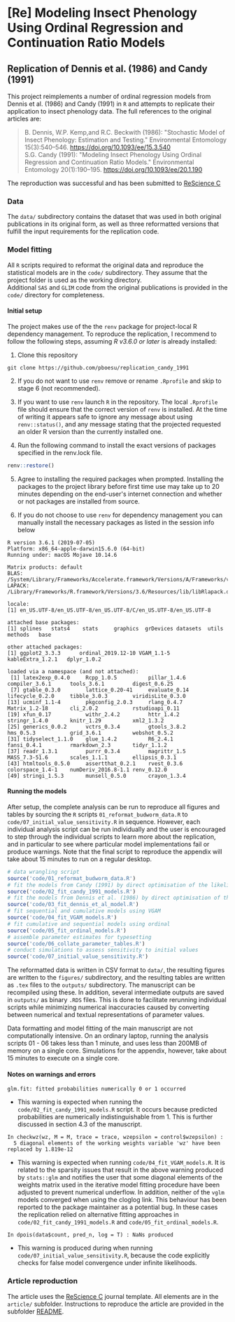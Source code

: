 # [Re] Modeling Insect Phenology Using Ordinal Regression and Continuation Ratio Models
## Replication of Dennis et al. (1986) and Candy (1991)
<!--[![DOI](https://zenodo.org/badge/DOI/10.5281/zenodo.4012772.svg)](https://doi.org/10.5281/zenodo.4012772)-->

This project reimplements a number of ordinal regression models from Dennis et al. (1986) and Candy (1991) in `R` and attempts to replicate their application to insect phenology data. The full references to the original articles are:

> B. Dennis, W.P. Kemp,and R.C. Beckwith (1986): "Stochastic Model of Insect Phenology: Estimation and Testing." Environmental Entomology 15(3):540–546. https://doi.org/10.1093/ee/15.3.540    
> S.G. Candy (1991): "Modeling Insect Phenology Using Ordinal Regression and Continuation Ratio Models." Environmental Entomology 20(1):190–195. https://doi.org/10.1093/ee/20.1.190

The reproduction was successful and has been submitted to [ReScience C](https://rescience.github.io/) 

### Data
The `data/` subdirectory contains the dataset that was used in both original publications in its original form, as well as three reformatted versions that fulfill the input requirements for the replication code.   

### Model fitting 
All `R` scripts required to reformat the original data and reproduce the statistical models are in the `code/` subdirectory.
They assume that the project folder is used as the working directory.    
Additional `SAS` and `GLIM` code from the original publications is provided in the `code/` directory for completeness.


#### Initial setup
The project makes use of the the `renv` package for project-local R dependency management. To reproduce the replication, I recommend to follow the following steps, assuming *R v3.6.0 or later* is already installed:

1. Clone this repository
```
git clone https://github.com/pboesu/replication_candy_1991
```
2. If you do not want to use `renv` remove or rename `.Rprofile` and skip to stage 6 (not recommended). 

3. If you want to use `renv` launch `R` in the repository. The local `.Rprofile` file should ensure that the correct version of `renv` is installed. At the time of writing it appears safe to ignore any message about using `renv::status()`, and any message stating that the projected requested an older R version than the currently installed one. 

4. Run the following command to install the exact versions of packages specified in the renv.lock file.
```r
renv::restore()
```
5. Agree to installing the required packages when prompted. Installing the packages to the project library before first time use may take up to 20 minutes depending on the end-user's internet connection and whether or not packages are installed from source.

6. If you do not choose to use `renv` for dependency management you can manually install the necessary packages as listed in the session info below
```
R version 3.6.1 (2019-07-05)
Platform: x86_64-apple-darwin15.6.0 (64-bit)
Running under: macOS Mojave 10.14.6

Matrix products: default
BLAS:   /System/Library/Frameworks/Accelerate.framework/Versions/A/Frameworks/vecLib.framework/Versions/A/libBLAS.dylib
LAPACK: /Library/Frameworks/R.framework/Versions/3.6/Resources/lib/libRlapack.dylib

locale:
[1] en_US.UTF-8/en_US.UTF-8/en_US.UTF-8/C/en_US.UTF-8/en_US.UTF-8

attached base packages:
[1] splines   stats4    stats     graphics  grDevices datasets  utils     methods   base     

other attached packages:
[1] ggplot2_3.3.3      ordinal_2019.12-10 VGAM_1.1-5         kableExtra_1.2.1   dplyr_1.0.2       

loaded via a namespace (and not attached):
 [1] latex2exp_0.4.0     Rcpp_1.0.5          pillar_1.4.6        compiler_3.6.1      tools_3.6.1         digest_0.6.25      
 [7] gtable_0.3.0        lattice_0.20-41     evaluate_0.14       lifecycle_0.2.0     tibble_3.0.3        viridisLite_0.3.0  
[13] ucminf_1.1-4        pkgconfig_2.0.3     rlang_0.4.7         Matrix_1.2-18       cli_2.0.2           rstudioapi_0.11    
[19] xfun_0.17           withr_2.4.2         httr_1.4.2          stringr_1.4.0       knitr_1.29          xml2_1.3.2         
[25] generics_0.0.2      vctrs_0.3.4         gtools_3.8.2        hms_0.5.3           grid_3.6.1          webshot_0.5.2      
[31] tidyselect_1.1.0    glue_1.4.2          R6_2.4.1            fansi_0.4.1         rmarkdown_2.3       tidyr_1.1.2        
[37] readr_1.3.1         purrr_0.3.4         magrittr_1.5        MASS_7.3-51.6       scales_1.1.1        ellipsis_0.3.1     
[43] htmltools_0.5.0     assertthat_0.2.1    rvest_0.3.6         colorspace_1.4-1    numDeriv_2016.8-1.1 renv_0.12.0        
[49] stringi_1.5.3       munsell_0.5.0       crayon_1.3.4   
```


#### Running the models
After setup, the complete analysis can be run to reproduce all figures and tables by sourcing the `R` scripts `01_reformat_budworm_data.R` to `code/07_initial_value_sensitivity.R` in sequence. 
However, each individual analysis script can be run individually and the user is encouraged to step through the individual scripts to learn more about the replication, and in particular to see where particular model implementations fail or produce warnings.
Note that the final script to reproduce the appendix will take about 15 minutes to run on a regular desktop.

```r
# data wrangling script
source('code/01_reformat_budworm_data.R')
# fit the models from Candy (1991) by direct optimisation of the likelihood
source('code/02_fit_candy_1991_models.R')
# fit the models from Dennis et al. (1986) by direct optimisation of the likelihood
source('code/03_fit_dennis_et_al_model.R')
# fit sequential and cumulative models using VGAM
source('code/04_fit_VGAM_models.R')
# fit cumulative and sequential models using ordinal
source('code/05_fit_ordinal_models.R')
# assemble parameter estimates for typesetting
source('code/06_collate_parameter_tables.R')
# conduct simulations to assess sensitivity to initial values
source('code/07_initial_value_sensitivity.R')
```

The reformatted data is written in CSV format to `data/`, the resulting figures are written to the `figures/` subdirectory, and the resulting tables are written as `.tex` files to the `outputs/` subdirectory. The manuscript can be recompiled using these.
In addition, several intermediate outputs are saved in `outputs/` as binary `.RDS` files. This is done to facilitate rerunning individual scripts while minimizing numerical inaccuracies caused by converting between numerical and textual representations of parameter values.

Data formatting and model fitting of the main manuscript are not computationally intensive. On an ordinary laptop, running the analysis scripts 01 - 06 takes less than 1 minute, and uses less than 200MB of memory on a single core. 
Simulations for the appendix, however, take about 15 minutes to execute on a single core.

#### Notes on warnings and errors

```
glm.fit: fitted probabilities numerically 0 or 1 occurred
```
- This warning is expected when running the `code/02_fit_candy_1991_models.R` script. It occurs because predicted probabilities are numerically indistinguishable from 1. This is further discussed in section 4.3 of the manuscript.

```
In checkwz(wz, M = M, trace = trace, wzepsilon = control$wzepsilon) :
  5 diagonal elements of the working weights variable 'wz' have been replaced by 1.819e-12
```

- This warning is expected when running `code/04_fit_VGAM_models.R`. It is related to the sparsity issues that result in the above warning produced by `stats::glm` and notifies the user that some diagonal elements of the weights matrix used in the iterative model fitting procedure have been adjusted to prevent numerical underflow. 
In addition, neither of the `vglm` models converged when using the cloglog link. This behaviour has been reported to the package maintainer as a potential bug. In these cases the replication relied on alternative fitting approaches in `code/02_fit_candy_1991_models.R` and `code/05_fit_ordinal_models.R`.

```
In dpois(data$count, pred_n, log = T) : NaNs produced
```

- This warning is produced during when running `code/07_initial_value_sensitivity.R`, because the code explicitly checks for false model convergence under infinite likelihoods.

### Article reproduction
The article uses the [ReScience C](https://rescience.github.io/) journal template. All elements are in the `article/` subfolder. Instructions to reproduce the article are provided in the subfolder [README](article/README.md).
